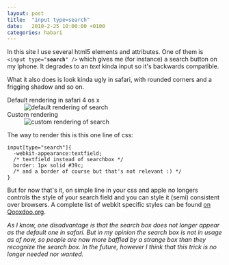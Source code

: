 ```yaml
---
layout: post
title:  "input type=search"
date:   2010-2-25 10:00:00 +0100
categories: habari
---
```

<p>In this site I use several html5 elements and attributes. One of them is <code>&#60;input type="<strong>search</strong>" /&#62;</code> which gives me (for instance) a search button on my Iphone. It degrades to an <em>text</em> kinda input so it's backwards compatible.</p><p>What it also does is look kinda ugly in safari, with rounded corners and a frigging shadow and so on.</p>
<dl class="images"><dt>Default rendering in safari 4 os x</dt><dd><img src="http://wnas.nl/files/input-search/default-search.png" alt="default rendering of search" /></dd><dt>Custom rendering</dt><dd><img src="http://wnas.nl/files/input-search/custom-search.png" alt="custom rendering of search" /></dd></dl>
<p> The way to render this is this one line of css:</p>
<pre><code>input[type="search"]{
  -webkit-appearance:textfield;
  /* textfield instead of searchbox */
  border: 1px solid #39c;
  /* and a border of course but that's not relevant :) */ 
}</code></pre> 
<p>But for now that's it, on simple line in your css and apple no longers controls the style of your search field and you can style it (semi) consistent over browsers. A complete list of webkit specific styles can be found <a href="http://qooxdoo.org/documentation/general/webkit_css_styles">on Qooxdoo.org</a>.</p>
<p><em>As I know, one disadvantage is that the search box does not longer appear as the default one in safari. But in my opinion the search box is not in usage as of now, so people are now more baffled by a strange box than they recognize the search box. In the future, however I think that this trick is no longer needed nor wanted.</em></p>